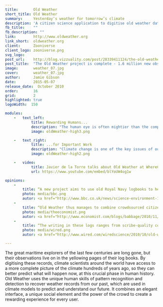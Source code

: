 ```yaml
---
title:       Old Weather
short_title: Old Weather
summary: 	 Yesterday’s weather for tomorrow’s climate
description: 'A citizen science application to digitise old weather data, to help us understand our climate today'
fb_title:    ""
fb_description: ""
link:        http://www.oldweather.org
link_short:  oldweather.org
client:      Zooniverse
client_logo: zooniverse.png
svg_logo:     
post_url:    http://blog.vizzuality.com/post/28339411124/the-old-weather-project-is-complete-1-6-million
post_title:  "The Old Weather project is complete - 1.6 million new observations" 
image:       weather_07.jpg
cover:       weather_07.jpg
author:      Jamie Gibson
date:        2015-05-07
release_date:  October 2010
order:       16
grid:        2
highlighted: true
logoWidth:  150

modules:
    -   text_left:
            title: Rewarding Humans...
            description: "The human eye is often mightier than the computer; recognising patterns in hand writing is second nature to us, but often extremely difficult for computers. To get hundreds or thousands of people to lend their eyes and pattern recognition talents, we needed to build a rewarding experience. The beautiful visualisations and the social recognition of efforts keep people on board."  
            image: oldWeather-high3.png

    -   text_right:
            title: ...for Important Work
            description: "Climate change is one of the key issues of our time. Contributing to the science and our understanding of it could help improve our models, so we can prepare for what’s to come. That kind of impact is why we love working on these kinds of projects." 
            image: oldWeather-high2.png

    -   video:
            title: Javier de la Torre talks about Old Weather at WhereCampDC
            url: https://www.youtube.com/embed/blYoUW4og1w

opinions:
    -
        title: “A new project aims to use old Royal Navy logbooks to help build a more accurate picture of how our climate has changed. [...] By getting an army of online human volunteers to retrace these voyages we can re-live both the climate of the past and key moments in naval history.”
        photo: media/bbc.png
        autor: <a href="http://www.bbc.co.uk/news/science-environment-11532534"> BBC </a>
    -
        title: “Old Weather thus manages to combine crowdsourced citizen science with climate research, naval history, a sense of narrative and vigorous competition between the crews of different virtual ships. That's a pretty impressive combination. Jump aboard!”
        photo: media/theeconomist.png
        autor: <a href="http://www.economist.com/blogs/babbage/2010/11/crowdsourced_science?fsrc=scn/tw/te/bl/weather1914"> The Economist </a>
    -
        title: “The writing in these logs ranges from scribe-quality copperplate to slapdash and scruffy, and computers make too many errors to be useful for transcribing them. But human eyes and brains are good at interpreting written words.”
        photo: media/wired.png
        autor: <a href="http://www.wired.com/wiredscience/2010/10/old-weather-records/"> Wired </a>

---
```

The great maritime explorers of the last few centuries are long gone, but their observations live on in the yellowing pages of their log books. By digitising these records, climate scientists around the world have access to a more complete picture of the climate hundreds of years ago, so they can better predict what will happen now, at this crucial phase in human history. Old Weather uses the unique human skills of pattern recognition and detection to recover weather records from our past, which are used in climate models to predict and understand our future. It combines an elegant interface, a unique social element and the power of the crowd to create a rewarding experience for every user. 
